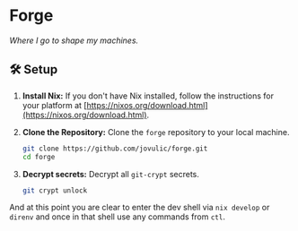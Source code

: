 # Forge

_Where I go to shape my machines._

## 🛠️ Setup

1. **Install Nix:** If you don't have Nix installed, follow the instructions for your platform at [https://nixos.org/download.html](https://nixos.org/download.html).

2. **Clone the Repository:** Clone the `forge` repository to your local machine.

   ```bash
   git clone https://github.com/jovulic/forge.git
   cd forge
   ```

3. **Decrypt secrets:** Decrypt all `git-crypt` secrets.

   ```bash
   git crypt unlock
   ```

And at this point you are clear to enter the dev shell via `nix develop` or `direnv` and once in that shell use any commands from `ctl`.
